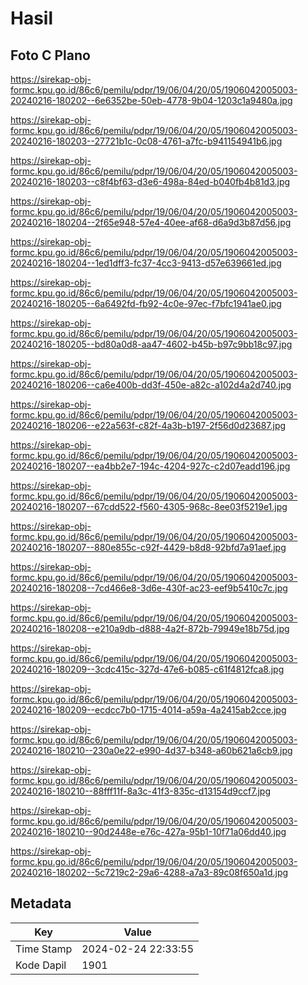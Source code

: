 # Hasil

## Foto C Plano

https://sirekap-obj-formc.kpu.go.id/86c6/pemilu/pdpr/19/06/04/20/05/1906042005003-20240216-180202--6e6352be-50eb-4778-9b04-1203c1a9480a.jpg

https://sirekap-obj-formc.kpu.go.id/86c6/pemilu/pdpr/19/06/04/20/05/1906042005003-20240216-180203--27721b1c-0c08-4761-a7fc-b941154941b6.jpg

https://sirekap-obj-formc.kpu.go.id/86c6/pemilu/pdpr/19/06/04/20/05/1906042005003-20240216-180203--c8f4bf63-d3e6-498a-84ed-b040fb4b81d3.jpg

https://sirekap-obj-formc.kpu.go.id/86c6/pemilu/pdpr/19/06/04/20/05/1906042005003-20240216-180204--2f65e948-57e4-40ee-af68-d6a9d3b87d56.jpg

https://sirekap-obj-formc.kpu.go.id/86c6/pemilu/pdpr/19/06/04/20/05/1906042005003-20240216-180204--1ed1dff3-fc37-4cc3-9413-d57e639661ed.jpg

https://sirekap-obj-formc.kpu.go.id/86c6/pemilu/pdpr/19/06/04/20/05/1906042005003-20240216-180205--6a6492fd-fb92-4c0e-97ec-f7bfc1941ae0.jpg

https://sirekap-obj-formc.kpu.go.id/86c6/pemilu/pdpr/19/06/04/20/05/1906042005003-20240216-180205--bd80a0d8-aa47-4602-b45b-b97c9bb18c97.jpg

https://sirekap-obj-formc.kpu.go.id/86c6/pemilu/pdpr/19/06/04/20/05/1906042005003-20240216-180206--ca6e400b-dd3f-450e-a82c-a102d4a2d740.jpg

https://sirekap-obj-formc.kpu.go.id/86c6/pemilu/pdpr/19/06/04/20/05/1906042005003-20240216-180206--e22a563f-c82f-4a3b-b197-2f56d0d23687.jpg

https://sirekap-obj-formc.kpu.go.id/86c6/pemilu/pdpr/19/06/04/20/05/1906042005003-20240216-180207--ea4bb2e7-194c-4204-927c-c2d07eadd196.jpg

https://sirekap-obj-formc.kpu.go.id/86c6/pemilu/pdpr/19/06/04/20/05/1906042005003-20240216-180207--67cdd522-f560-4305-968c-8ee03f5219e1.jpg

https://sirekap-obj-formc.kpu.go.id/86c6/pemilu/pdpr/19/06/04/20/05/1906042005003-20240216-180207--880e855c-c92f-4429-b8d8-92bfd7a91aef.jpg

https://sirekap-obj-formc.kpu.go.id/86c6/pemilu/pdpr/19/06/04/20/05/1906042005003-20240216-180208--7cd466e8-3d6e-430f-ac23-eef9b5410c7c.jpg

https://sirekap-obj-formc.kpu.go.id/86c6/pemilu/pdpr/19/06/04/20/05/1906042005003-20240216-180208--e210a9db-d888-4a2f-872b-79949e18b75d.jpg

https://sirekap-obj-formc.kpu.go.id/86c6/pemilu/pdpr/19/06/04/20/05/1906042005003-20240216-180209--3cdc415c-327d-47e6-b085-c61f4812fca8.jpg

https://sirekap-obj-formc.kpu.go.id/86c6/pemilu/pdpr/19/06/04/20/05/1906042005003-20240216-180209--ecdcc7b0-1715-4014-a59a-4a2415ab2cce.jpg

https://sirekap-obj-formc.kpu.go.id/86c6/pemilu/pdpr/19/06/04/20/05/1906042005003-20240216-180210--230a0e22-e990-4d37-b348-a60b621a6cb9.jpg

https://sirekap-obj-formc.kpu.go.id/86c6/pemilu/pdpr/19/06/04/20/05/1906042005003-20240216-180210--88fff11f-8a3c-41f3-835c-d13154d9ccf7.jpg

https://sirekap-obj-formc.kpu.go.id/86c6/pemilu/pdpr/19/06/04/20/05/1906042005003-20240216-180210--90d2448e-e76c-427a-95b1-10f71a06dd40.jpg

https://sirekap-obj-formc.kpu.go.id/86c6/pemilu/pdpr/19/06/04/20/05/1906042005003-20240216-180202--5c7219c2-29a6-4288-a7a3-89c08f650a1d.jpg


## Metadata

| Key        | Value               |
| ---------- | ------------------- |
| Time Stamp | 2024-02-24 22:33:55 |
| Kode Dapil | 1901                |



